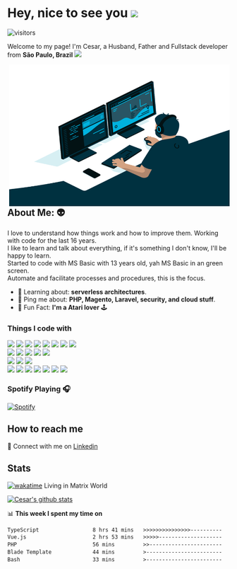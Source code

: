 # Hey, nice to see you  <img src="https://media.giphy.com/media/hvRJCLFzcasrR4ia7z/giphy.gif" width="50px" />
![visitors](https://visitor-badge.glitch.me/badge?page_id=cesarvieira.visitor-badge)

Welcome to my page!
I'm Cesar, a Husband, Father and Fullstack developer from **São Paulo, Brazil** <img src="https://cdn-icons-png.flaticon.com/512/197/197386.png" width="20"/>  

<img align="right" alt="GIF" src="https://github.com/cesarvieira/cesarvieira/blob/master/code.gif?raw=true" width="500" height="320" />

## About Me:  :alien:
I love to understand how things work and how to improve them. Working with code for the last 16 years.  
I like to learn and talk about everything, if it's something I don't know, I'll be happy to learn.  
Started to code with MS Basic with 13 years old, yah MS Basic in an green screen.  
Automate and facilitate processes and procedures, this is the focus.

<ul>
<li>🧐 Learning about: <strong>serverless architectures</strong>.</li>
<li>💬 Ping me about: <strong>PHP, Magento, Laravel, security, and cloud stuff</strong>.</li>
<li>🎉 Fun Fact: <strong>I'm a Atari lover</strong> 🕹️ </li>
</ul>

### Things I code with
<img src="https://img.shields.io/badge/php-%23777BB4.svg?&style=for-the-badge&logo=php&logoColor=white"/> <img src="https://img.shields.io/badge/node.js%20-%2343853D.svg?&style=for-the-badge&logo=node.js&logoColor=white"/>
<img src="https://img.shields.io/badge/javascript%20-%23323330.svg?&style=for-the-badge&logo=javascript&logoColor=%23F7DF1E"/> <img src="https://img.shields.io/badge/typescript%20-%23007ACC.svg?&style=for-the-badge&logo=typescript&logoColor=white"/>
<img src="https://img.shields.io/badge/html5%20-%23E34F26.svg?&style=for-the-badge&logo=html5&logoColor=white"/> <img src="https://img.shields.io/badge/css3%20-%231572B6.svg?&style=for-the-badge&logo=css3&logoColor=white"/>
<img src="https://img.shields.io/badge/markdown-%23000000.svg?&style=for-the-badge&logo=markdown&logoColor=white"/> <img src="https://img.shields.io/badge/shell_script%20-%23121011.svg?&style=for-the-badge&logo=gnu-bash&logoColor=white"/>  
<img src="https://img.shields.io/badge/vuejs%20-%2335495e.svg?&style=for-the-badge&logo=vue.js&logoColor=%234FC08D"/> <img src="https://img.shields.io/badge/express.js%20-%23404d59.svg?&style=for-the-badge"/>
<img src="https://img.shields.io/badge/laravel%20-%23FF2D20.svg?&style=for-the-badge&logo=laravel&logoColor=white"/> <img src="https://img.shields.io/badge/bootstrap%20-%23563D7C.svg?&style=for-the-badge&logo=bootstrap&logoColor=white"/>
<img src="https://img.shields.io/badge/jquery%20-%230769AD.svg?&style=for-the-badge&logo=jquery&logoColor=white"/>  
<img src="https://img.shields.io/badge/DigitalOcean-%230167ff.svg?&style=for-the-badge&logo=digitalOcean&logoColor=white"/> <img src="https://img.shields.io/badge/AWS%20-%23FF9900.svg?&style=for-the-badge&logo=amazon-aws&logoColor=white"/>
<img src="https://img.shields.io/badge/Google%20Cloud%20-%234285F4.svg?&style=for-the-badge&logo=google-cloud&logoColor=white"/>  
<img src="https://img.shields.io/badge/nginx%20-%23009639.svg?&style=for-the-badge&logo=nginx&logoColor=white"/> <img src="https://img.shields.io/badge/apache%20-%23D42029.svg?&style=for-the-badge&logo=apache&logoColor=white"/>
<img src="https://img.shields.io/badge/mysql-%2300f.svg?&style=for-the-badge&logo=mysql&logoColor=white"/> <img src ="https://img.shields.io/badge/MongoDB-%234ea94b.svg?&style=for-the-badge&logo=mongodb&logoColor=white"/>
<img src ="https://img.shields.io/badge/sqlite-%2307405e.svg?&style=for-the-badge&logo=sqlite&logoColor=white"/> <img src="https://img.shields.io/badge/docker%20-%230db7ed.svg?&style=for-the-badge&logo=docker&logoColor=white"/>
<img src="https://img.shields.io/badge/vagrant%20-%231563FF.svg?&style=for-the-badge&logo=vagrant&logoColor=white"/>

### Spotify Playing 🎧
[![Spotify](https://spotify-now-playing.cesarvieira.vercel.app/api/spotify)](https://open.spotify.com/user/22wy4x6sczc4gbqqeih752rla)

## How to reach me
:handshake: Connect with me on [Linkedin](https://www.linkedin.com/in/cesarvieira-programador/)  

## Stats
[![wakatime](https://wakatime.com/badge/user/e13c4c79-1f01-4b58-b049-86224856639d.svg)](https://wakatime.com/@e13c4c79-1f01-4b58-b049-86224856639d) Living in Matrix World  

[![Cesar's github stats](https://github-readme-stats.vercel.app/api?username=cesarvieira&hide=issues,stars&count_private=true&show_icons=true)](https://github.com/cesarvieira/cesarvieira) 

📊 **This week I spent my time on**
<!--START_SECTION:waka-->

```txt
TypeScript                 8 hrs 41 mins   >>>>>>>>>>>>>>>----------   59.84 %
Vue.js                     2 hrs 53 mins   >>>>>--------------------   19.86 %
PHP                        56 mins         >>-----------------------   06.45 %
Blade Template             44 mins         >------------------------   05.11 %
Bash                       33 mins         >------------------------   03.80 %
```

<!--END_SECTION:waka-->
